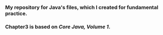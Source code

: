 ### My repository for Java's files, which I created for fundamental practice.
### Chapter3 is based on _Core Java, Volume 1_.
